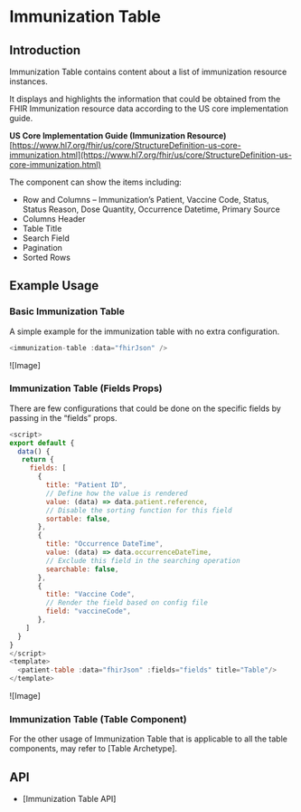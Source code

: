 # Immunization Table

## Introduction

Immunization Table contains content about a list of immunization resource instances.

It displays and highlights the information that could be obtained from the FHIR Immunization resource data according to the US core implementation guide.

**US Core Implementation Guide (Immunization Resource)**<br/>
[https://www.hl7.org/fhir/us/core/StructureDefinition-us-core-immunization.html](https://www.hl7.org/fhir/us/core/StructureDefinition-us-core-immunization.html)

The component can show the items including:

- Row and Columns – Immunization’s Patient, Vaccine Code, Status, Status Reason, Dose Quantity, Occurrence Datetime, Primary Source
- Columns Header
- Table Title
- Search Field
- Pagination
- Sorted Rows

## Example Usage

### Basic Immunization Table

A simple example for the immunization table with no extra configuration.

```javascript linenums="1"
<immunization-table :data="fhirJson" />
```

![Image]

### Immunization Table (Fields Props)

There are few configurations that could be done on the specific fields by passing in the “fields” props.

```javascript linenums="1"
<script>
export default {
  data() {
   return {
     fields: [
       {
         title: "Patient ID",
         // Define how the value is rendered
         value: (data) => data.patient.reference,
         // Disable the sorting function for this field
         sortable: false,
       },
       {
         title: "Occurrence DateTime",
         value: (data) => data.occurrenceDateTime,
         // Exclude this field in the searching operation
         searchable: false,
       },
       {
         title: "Vaccine Code",
         // Render the field based on config file
         field: "vaccineCode",
       },
    ]
  }
}
</script>
<template>
  <patient-table :data="fhirJson" :fields="fields" title="Table"/>
</template>
```

![Image]

### Immunization Table (Table Component)

For the other usage of Immunization Table that is applicable to all the table components, may refer to [Table Archetype].

## API

- [Immunization Table API]
